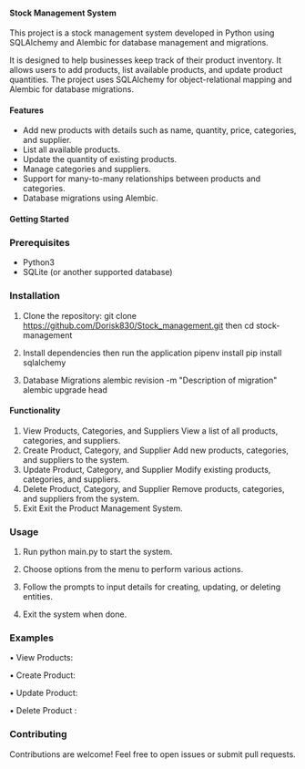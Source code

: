 #### Stock Management System

This project is a stock management system developed in Python using SQLAlchemy and Alembic for database management and migrations.

It is designed to help businesses keep track of their product inventory. It allows users to add products, list available products, and update product quantities. The project uses SQLAlchemy for object-relational mapping and Alembic for database migrations.

#### Features

- Add new products with details such as name, quantity, price, categories, and supplier.
- List all available products.
- Update the quantity of existing products.
- Manage categories and suppliers.
- Support for many-to-many relationships between products and categories.
- Database migrations using Alembic.

#### Getting Started

### Prerequisites

- Python3
- SQLite (or another supported database)

### Installation

1. Clone the repository:
   git clone https://github.com/Dorisk830/Stock_management.git then
   cd stock-management


3. Install dependencies then run the application
    pipenv install
    pip install sqlalchemy

4. Database Migrations
    alembic revision -m "Description of migration"
    alembic upgrade head

#### Functionality

1. View Products, Categories, and Suppliers
View a list of all products, categories, and suppliers.
2. Create Product, Category, and Supplier
Add new products, categories, and suppliers to the system.
3. Update Product, Category, and Supplier
Modify existing products, categories, and suppliers.
4. Delete Product, Category, and Supplier
Remove products, categories, and suppliers from the system.
5. Exit
Exit the Product Management System.

### Usage

1.	Run python main.py to start the system.

2.	Choose options from the menu to perform various actions.

3.	Follow the prompts to input details for creating, updating, or deleting entities.

4.	Exit the system when done.

### Examples
•	View Products:

•	Create Product:

•	Update Product:

•	Delete Product
:

### Contributing
Contributions are welcome! Feel free to open issues or submit pull requests.
